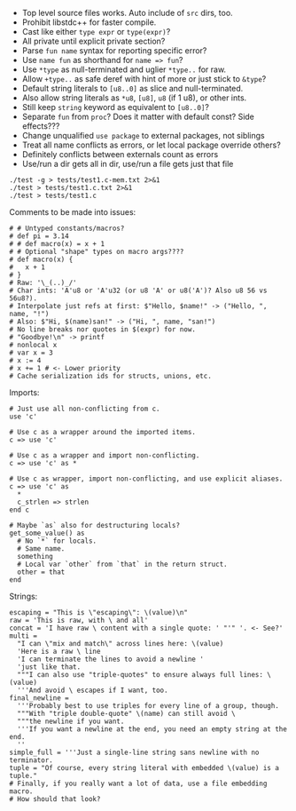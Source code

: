 - Top level source files works. Auto include of `src` dirs, too.
- Prohibit libstdc++ for faster compile.
- Cast like either `type expr` or `type(expr)`?
- All private until explicit private section?
- Parse `fun name` syntax for reporting specific error?
- Use `name fun` as shorthand for `name => fun`?
- Use `*type` as null-terminated and uglier `*type..` for raw.
- Allow `+type..` as safe deref with hint of more or just stick to `&type`?
- Default string literals to `[u8..0]` as slice and null-terminated.
- Also allow string literals as `*u8`, `[u8]`, `u8` (if 1 u8), or other ints.
- Still keep `string` keyword as equivalent to `[u8..0]`?
- Separate `fun` from `proc`? Does it matter with default const? Side effects???
- Change unqualified `use package` to external packages, not siblings
- Treat all name conflicts as errors, or let local package override others?
- Definitely conflicts between externals count as errors
- Use/run a dir gets all in dir, use/run a file gets just that file

```
./test -g > tests/test1.c-mem.txt 2>&1
./test > tests/test1.c.txt 2>&1
./test > tests/test1.c
```

Comments to be made into issues:
```
# # Untyped constants/macros?
# def pi = 3.14
# # def macro(x) = x + 1
# # Optional "shape" types on macro args????
# def macro(x) {
#   x + 1
# }
# Raw: '\_(..)_/'
# Char ints: 'A'u8 or 'A'u32 (or u8 'A' or u8('A')? Also u8 56 vs 56u8?).
# Interpolate just refs at first: $"Hello, $name!" -> ("Hello, ", name, "!")
# Also: $"Hi, $(name)san!" -> ("Hi, ", name, "san!")
# No line breaks nor quotes in $(expr) for now.
# "Goodbye!\n" -> printf
# nonlocal x
# var x = 3
# x := 4
# x += 1 # <- Lower priority
# Cache serialization ids for structs, unions, etc.
```

Imports:
```
# Just use all non-conflicting from c.
use 'c'

# Use c as a wrapper around the imported items.
c => use 'c'

# Use c as a wrapper and import non-conflicting.
c => use 'c' as *

# Use c as wrapper, import non-conflicting, and use explicit aliases.
c => use 'c' as
  *
  c_strlen => strlen
end c

# Maybe `as` also for destructuring locals?
get_some_value() as
  # No `*` for locals.
  # Same name.
  something
  # Local var `other` from `that` in the return struct.
  other = that
end
```

Strings:
```
escaping = "This is \"escaping\": \(value)\n"
raw = 'This is raw, with \ and all'
concat = 'I have raw \ content with a single quote: ' "'" '. <- See?'
multi =
  "I can \"mix and match\" across lines here: \(value)
  'Here is a raw \ line
  'I can terminate the lines to avoid a newline '
  'just like that.
  """I can also use "triple-quotes" to ensure always full lines: \(value)
  '''And avoid \ escapes if I want, too.
final_newline =
  '''Probably best to use triples for every line of a group, though.
  """With "triple double-quote" \(name) can still avoid \
  """the newline if you want.
  '''If you want a newline at the end, you need an empty string at the end.
  ''
simple_full = '''Just a single-line string sans newline with no terminator.
tuple = "Of course, every string literal with embedded \(value) is a tuple."
# Finally, if you really want a lot of data, use a file embedding macro.
# How should that look?
```
